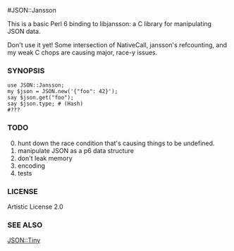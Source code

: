 #JSON::Jansson

This is a basic Perl 6 binding to libjansson: a C library for manipulating JSON data.

Don't use it yet! Some intersection of NativeCall, jansson's refcounting, and
my weak C chops are causing major, race-y issues.

### SYNOPSIS

    use JSON::Jansson;
    my $json = JSON.new('{"foo": 42}');
    say $json.get("foo");
    say $json.type; # (Hash)
    #???

### TODO

0. hunt down the race condition that's causing things to be undefined.
1. manipulate JSON as a p6 data structure
2. don't leak memory
3. encoding
4. tests

### LICENSE

Artistic License 2.0

### SEE ALSO

[JSON::Tiny](github.com/moritz/json)
